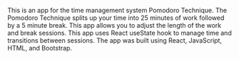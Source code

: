 This is an app for the time management system Pomodoro Technique.
The Pomodoro Technique splits up your time into 25 minutes of work followed by a 5 minute break.
This app allows you to adjust the length of the work and break sessions.
This app uses React useState hook to manage time and transitions between sessions.
The app was built using React, JavaScript, HTML, and Bootstrap.

